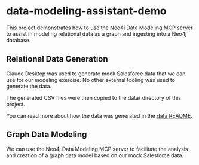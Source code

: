 # data-modeling-assistant-demo

This project demonstrates how to use the Neo4j Data Modeling MCP server to assist in modeling relational data as a graph and ingesting into a Neo4j database.

## Relational Data Generation

Claude Desktop was used to generate mock Salesforce data that we can use for our modeling exercise. No other external tooling was used to generate the data. 

The generated CSV files were then copied to the data/ directory of this project.

You can read more about how the data was generated in the [data README](./data/README.md).

## Graph Data Modeling

We can use the Neo4j Data Modeling MCP server to facilitate the analysis and creation of a graph data model based on our mock Salesforce data. 

